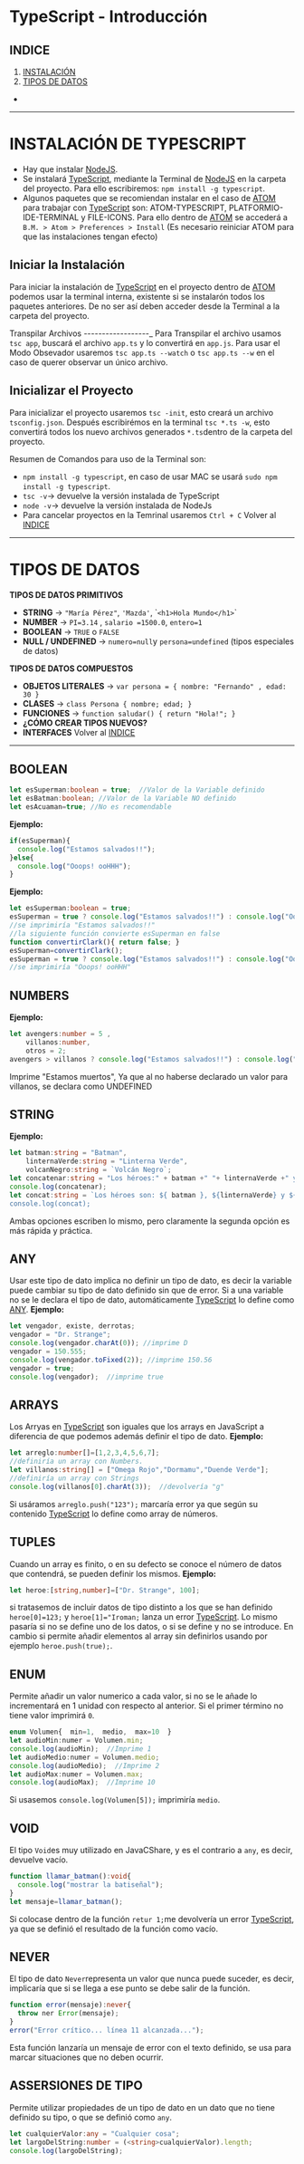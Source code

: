 TypeScript - Introducción
=========================
INDICE
------
1. [INSTALACIÓN](#instalación)
2. [TIPOS DE DATOS](#tipos_de_datos)
* 

----------------------------------

INSTALACIÓN DE TYPESCRIPT
=========================
* Hay que instalar [NodeJS](https://nodejs.org/es/).
* Se instalará [TypeScript](https://www.typescriptlang.org/), mediante la Terminal de [NodeJS](https://nodejs.org/es/) en la carpeta del proyecto. Para ello escribiremos: `npm install -g typescript`.
* Algunos paquetes que se recomiendan instalar en el caso de [ATOM](https://atom.io/) para trabajar con [TypeScript](https://www.typescriptlang.org/) son: ATOM-TYPESCRIPT, PLATFORMIO-IDE-TERMINAL y FILE-ICONS. Para ello dentro de [ATOM](https://atom.io/) se accederá a `B.M. > Atom > Preferences > Install` (Es necesario reiniciar ATOM para que las instalaciones tengan efecto)

Iniciar la Instalación
----------------------
Para iniciar la instalación de [TypeScript](https://www.typescriptlang.org/) en el proyecto dentro de [ATOM](https://atom.io/) podemos usar la terminal interna, existente si se instalarón todos los paquetes anteriores. De no ser así deben acceder desde la Terminal a la carpeta del proyecto.

Transpilar Archivos
------------------_
Para Transpilar el archivo usamos `tsc app`, buscará el archivo `app.ts` y lo convertirá en `app.js`.
Para usar el Modo Obsevador usaremos `tsc app.ts --watch` o `tsc app.ts --w` en el caso de querer observar un único archivo.

Inicializar el Proyecto
-----------------------
Para inicializar el proyecto usaremos `tsc -init`, esto creará un archivo `tsconfig.json`. 
Después escribirémos en la terminal `tsc *.ts -w`, esto convertirá todos los nuevo archivos generados `*.ts`dentro de la carpeta del proyecto.

Resumen de Comandos para uso de la Terminal son:
* `npm install -g typescript`, en caso de usar MAC se usará `sudo npm install -g typescript`.
* `tsc -v`-> devuelve la versión instalada de TypeScript
* `node -v`-> devuelve la versión instalada de NodeJs
* Para cancelar proyectos en la Temrinal usaremos `Ctrl + C`
Volver al [INDICE](#indice)

----------------------------------
TIPOS DE DATOS
==============
**TIPOS DE DATOS PRIMITIVOS**
* **STRING** -> `"María Pérez"`, `'Mazda'`, \``<h1>Hola Mundo</h1>`\`
* **NUMBER** -> `PI=3.14` , `salario =1500.0`, `entero=1`
* **BOOLEAN** -> `TRUE` o `FALSE`
* **NULL / UNDEFINED** -> `numero=null`y `persona=undefined` (tipos especiales de datos)

**TIPOS DE DATOS COMPUESTOS**
* **OBJETOS LITERALES** -> `var persona = { nombre: "Fernando" , edad: 30 }`
* **CLASES** -> `class Persona { nombre; edad; }`
* **FUNCIONES** -> `function saludar() { return "Hola!"; }`
* **¿CÓMO CREAR TIPOS NUEVOS?**
* **INTERFACES**
Volver al [INDICE](#indice)

----------------------------------
BOOLEAN
-------
```typescript
let esSuperman:boolean = true;  //Valor de la Variable definido
let esBatman:boolean; //Valor de la Variable NO definido
let esAcuaman=true; //No es recomendable
```
**Ejemplo:**
```typescript
if(esSuperman){
  console.log("Estamos salvados!!");
}else{
  console.log("Ooops! ooHHH");
}
```
**Ejemplo:**
```typescript
let esSuperman:boolean = true;
esSuperman = true ? console.log("Estamos salvados!!") : console.log("Ooops! ooHHH");
//se imprimiría "Estamos salvados!!"
//la siguiente función convierte esSuperman en false
function convertirClark(){ return false; }
esSuperman=convertirClark();
esSuperman = true ? console.log("Estamos salvados!!") : console.log("Ooops! ooHHH");
//se imprimiría "Ooops! ooHHH"
```
NUMBERS
-------
**Ejemplo:**
```typescript
let avengers:number = 5 ,
    villanos:number,
    otros = 2;
avengers > villanos ? console.log("Estamos salvados!!") : console.log("Estamos muertos");
```
Imprime "Estamos muertos", Ya que al no haberse declarado un valor para villanos, se declara como UNDEFINED

STRING
------
**Ejemplo:**
```typescript
let batman:string = "Batman",
    linternaVerde:string = "Linterna Verde",
    volcanNegro:string = `Volcán Negro`;
let concatenar:string = "Los héroes:" + batman +" "+ linternaVerde +" y "+ volcanNegro;
console.log(concatenar);
let concat:string = `Los héroes son: ${ batman }, ${linternaVerde} y ${volcanNegro};
console.log(concat);  
```
Ambas opciones escriben lo mismo, pero claramente la segunda opción es más rápida y práctica.

ANY
---
Usar este tipo de dato implica no definir un tipo de dato, es decir la variable puede cambiar su tipo de dato definido sin que de error. Si a una variable no se le declara el tipo de dato, automáticamente [TypeScript](https://www.typescriptlang.org/) lo define como [ANY](#any).
**Ejemplo:**
```typescript
let vengador, existe, derrotas;
vengador = "Dr. Strange";
console.log(vengador.charAt(0)); //imprime D
vengador = 150.555;
console.log(vengador.toFixed(2)); //imprime 150.56
vengador = true;
console.log(vengador);  //imprime true
```
ARRAYS
------
Los Arryas en [TypeScript](https://www.typescriptlang.org/) son iguales que los arrays en JavaScript a diferencia de que podemos además definir el tipo de dato. 
**Ejemplo:**
```typescript
let arreglo:number[]=[1,2,3,4,5,6,7];
//definiría un array con Numbers.
let villanos:string[] = ["Omega Rojo","Dormamu","Duende Verde"];
//definiría un array con Strings
console.log(villanos[0].charAt(3));  //devolvería "g"
```
Si usáramos `arreglo.push("123");` marcaría error ya que según su contenido [TypeScript](https://www.typescriptlang.org/) lo define como array de números.

TUPLES
------
Cuando un array es finito, o en su defecto se conoce el número de datos que contendrá, se pueden definir los mismos.
**Ejemplo:**
```typescript
let heroe:[string,number]=["Dr. Strange", 100];
```
si tratasemos de incluir datos de tipo distinto a los que se han definido `heroe[0]=123;` y `heroe[1]="Iroman;` lanza un error [TypeScript](https://www.typescriptlang.org/). Lo mismo pasaría si no se define uno de los datos, o si se define y no se introduce.
En cambio si permite añadir elementos al array sin definirlos usando por ejemplo `heroe.push(true);`.

ENUM
----
Permite añadir un valor numerico a cada valor, si no se le añade lo incrementará en 1 unidad con respecto al anterior. Si el primer término no tiene valor imprimirá `0`.
```typescript
enum Volumen{  min=1,  medio,  max=10  }
let audioMin:numer = Volumen.min;
console.log(audioMin);  //Imprime 1
let audioMedio:numer = Volumen.medio;
console.log(audioMedio);  //Imprime 2
let audioMax:numer = Volumen.max;
console.log(audioMax);  //Imprime 10
```
Si usasemos `console.log(Volumen[5]);` imprimiría `medio`.

VOID
----
El tipo `Void`es muy utilizado en JavaCShare, y es el contrario a `any`, es decir, devuelve vacío.
```typescript
function llamar_batman():void{
  console.log("mostrar la batiseñal");
}
let mensaje=llamar_batman();
```
Si colocase dentro de la función `retur 1;`me devolvería un error [TypeScript](https://www.typescriptlang.org/), ya que se definió el resultado de la función como vacío.

NEVER
-----
El tipo de dato `Never`representa un valor que nunca puede suceder, es decir, implicaría que si se llega a ese punto se debe salir de la función.
```typescript
function error(mensaje):never{
  throw ner Error(mensaje);
}
error("Error crítico... línea 11 alcanzada...");
```
Esta función lanzaría un mensaje de error con el texto definido, se usa para marcar situaciones que no deben ocurrir.

**ASSERSIONES DE TIPO**
-----------------------
Permite utilizar propiedades de un tipo de dato en un dato que no tiene definido su tipo, o que se definió como `any`.
```typescript
let cualquierValor:any = "Cualquier cosa";
let largoDelString:number = (<string>cualquierValor).length;
console.log(largoDelString);
```



